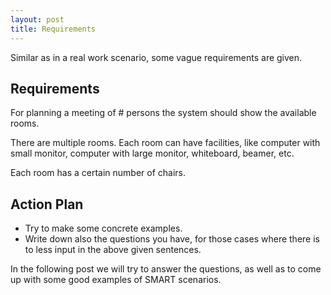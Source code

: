 ```yaml
---
layout: post
title: Requirements
---
```

Similar as in a real work scenario, some vague requirements are given.


## Requirements

For planning a meeting of # persons the system should show the available rooms.

There are multiple rooms. Each room can have facilities, like computer with small monitor, computer with large monitor, whiteboard, beamer, etc.

Each room has a certain number of chairs.


## Action Plan

- Try to make some concrete examples.
- Write down also the questions you have, for those cases where there is to less input in the above given sentences.

In the following post we will try to answer the questions, as well as to come up with some good examples of SMART scenarios.